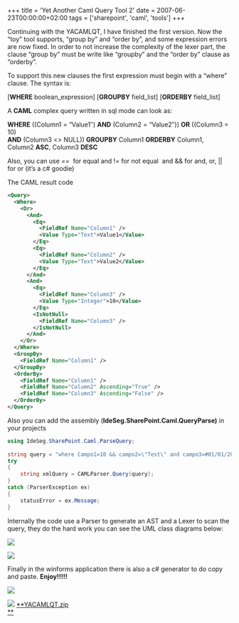 +++
title = 'Yet Another Caml Query Tool 2'
date = 2007-06-23T00:00:00+02:00
tags = ['sharepoint', 'caml', 'tools']
+++

Continuing with the YACAMLQT, I have finished the first version. Now the “toy” tool supports, “group by” and “order by”, and some expression errors are now fixed. In order to not increase the complexity of the lexer part, the clause “group by” must be write like “groupby” and the “order by” clause as “orderby”.

To support this new clauses the first expression must begin with a “where” clause. The syntax is:

\[**WHERE** boolean\_expression\] \[**GROUPBY** field\_list\] \[**ORDERBY** field\_list\]

A **CAML** complex query written in sql mode can look as:

**WHERE** ((Column1 = “Value1″) **AND** (Column2 = “Value2″)) **OR** ((Column3 = 10)  
**AND** (Column3 <> NULL)) **GROUPBY** Column1 **ORDERBY** Column1, Column2 **ASC**, Column3 **DESC**

Also, you can use ==  for equal and != for not equal  and && for and, or, || for or (it’s a c# goodie)

The CAML result code

```xml
<Query>
  <Where>
    <Or>
      <And>
        <Eq>
          <FieldRef Name="Column1" />
          <Value Type="Text">Value1</Value>
        </Eq>
        <Eq>
          <FieldRef Name="Column2" />
          <Value Type="Text">Value2</Value>
        </Eq>
      </And>
      <And>
        <Eq>
          <FieldRef Name="Column3" />
          <Value Type="Integer">10</Value>
        </Eq>
        <IsNotNull>
          <FieldRef Name="Column3" />
        </IsNotNull>
      </And>
    </Or>
  </Where>
  <GroupBy>
    <FieldRef Name="Column1" />
  </GroupBy>
  <OrderBy>
    <FieldRef Name="Column1" />
    <FieldRef Name="Column2" Ascending="True" />
    <FieldRef Name="Column3" Ascending="False" />
  </OrderBy>
</Query>
```

Also you can add the assembly (**IdeSeg.SharePoint.Caml.QueryParse)** in your projects

```csharp
using IdeSeg.SharePoint.Caml.ParseQuery;
 
string query = "where Campo1=10 && campo2=\"Test\" and campo3=#01/01/2007# order Campo3";
try
{
    string xmlQuery = CAMLParser.Query(query);        
}
catch (ParserException ex)
{
    statusError = ex.Message;
}       
```

Internally the code use a Parser to generate an AST and a Lexer to scan the query, they do the hard work you can see the UML class diagrams below: 

![](/images/Sharepoint/YACAMLQT2_1.gif)

![](/images/Sharepoint/YACAMLQT2_1a.gif)

Finally in the winforms application there is also a c# generator to do copy and paste. **Enjoy!!!!!**

![](/images/Sharepoint/YACAMLQT2_2.gif)

![](/images/Sharepoint/save_16.gif) [**YACAMLQT.zip  
**](https://web.archive.org/web/20130623174220/http://oldblog.ideseg.com/content//YACAMLQT.zip)